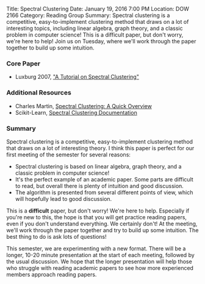 Title: Spectral Clustering
Date: January 19, 2016 7:00 PM
Location: DOW 2166
Category: Reading Group
Summary:  Spectral clustering is a competitive, easy-to-implement clustering method that draws on a lot of interesting topics, including linear algebra, graph theory, and a classic problem in computer science!  This is a difficult paper, but don't worry, we're here to help!  Join us on Tuesday, where we'll work through the paper together to build up some intuition.

### Core Paper

- Luxburg 2007, ["A Tutorial on Spectral Clustering"](http://www.kyb.mpg.de/fileadmin/user_upload/files/publications/attachments/Luxburg07_tutorial_4488%5b0%5d.pdf)

### Additional Resources

- Charles Martin, [Spectral Clustering:  A Quick Overview](https://charlesmartin14.wordpress.com/2012/10/09/spectral-clustering/)
- Scikit-Learn,  [Spectral Clustering Documentation](http://scikit-learn.org/stable/modules/generated/sklearn.cluster.SpectralClustering.html)

### Summary

Spectral clustering is a competitive, easy-to-implement clustering method that draws on a lot of interesting theory.  I think this paper is perfect for our first meeting of the semester for several reasons:

- Spectral clustering is based on linear algebra, graph theory, and a classic problem in computer science!  
- It's the perfect example of an academic paper.  Some parts are difficult to read, but overall there is plenty of intuition and good discussion.
- The algorithm is presented from several different points of view, which will hopefully lead to good discussion.

This is a **difficult** paper, but don't worry!  We're here to help.  Especially if you're new to this, the hope is that you will get practice reading papers, even if you don't understand everything.  We certainly don't!  At the meeting, we'll work through the paper together and try to build up some intuition.  The best thing to do is ask lots of questions!

This semester, we are experimenting with a new format.  There will be a longer, 10-20 minute presentation at the start of each meeting, followed by the usual discussion.  We hope that the longer presentation will help those who struggle with reading academic papers to see how more experienced members approach reading papers.